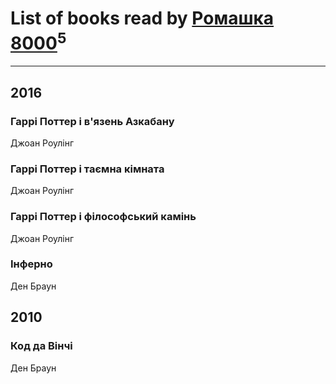 # List of books read by [Ромашка 8000](https://www.facebook.com/app_scoped_user_id/1367562056650260/)<sup>5</sup>
---

## 2016

### Гаррі Поттер і в'язень Азкабану
Джоан Роулінг


### Гаррі Поттер і таємна кімната
Джоан Роулінг


### Гаррі Поттер і філософський камінь
Джоан Роулінг


### Інферно
Ден Браун



## 2010

### Код да Вінчі
Ден Браун



